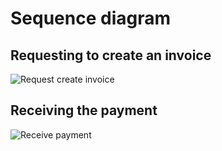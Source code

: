 # Sequence diagram

## Requesting to create an invoice

![Request create invoice](images/seq_request_create_invoice.png)

## Receiving the payment

![Receive payment](images/seq_receive_payment.png)
